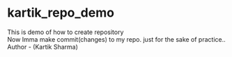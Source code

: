 # kartik_repo_demo
This is demo of how to create repository
<br>
Now Imma make commit(changes) to my repo.
just for the sake of practice..
Author - (Kartik Sharma)